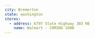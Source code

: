 ```yaml
---
city: Bremerton
state: washington
stores:
  - address: 6797 State Highway 303 NE
    name: Walmart - COMING SOON
---
```

